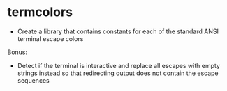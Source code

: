 # termcolors

* Create a library that contains constants for each of the standard ANSI
  terminal escape colors

Bonus:

* Detect if the terminal is interactive and replace all escapes with
  empty strings instead so that redirecting output does not contain the
  escape sequences
